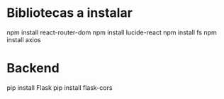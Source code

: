 # Bibliotecas a instalar
npm install react-router-dom
npm install lucide-react
npm install fs
npm install axios

# Backend
pip install Flask
pip install flask-cors